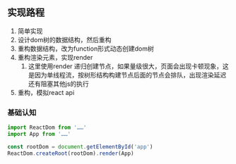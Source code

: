 ## 实现路程
1. 简单实现
2. 设计dom树的数据结构，然后重构
3. 重构数据结构，改为function形式动态创建dom树
4. 重构渲染元素，实现render
   1. 这里使用render 递归创建节点，如果量级很大，页面会出现卡顿现象，这是因为单线程流，按树形结构构建节点后面的节点会排队，出现渲染延迟还有阻塞其他js的执行
5. 重构，模拟react api
   
### 基础认知
```js
import ReactDom from '……'
import App from '……'

const rootDom = document.getElementById('app')
ReactDom.createRoot(rootDom).render(App)